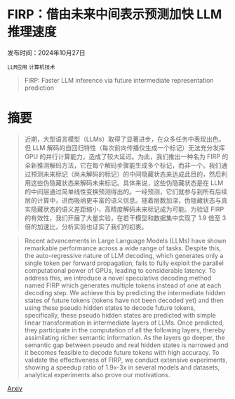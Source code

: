 # FIRP：借由未来中间表示预测加快 LLM 推理速度

发布时间：2024年10月27日

`LLM应用` `计算机技术`

> FIRP: Faster LLM inference via future intermediate representation prediction

# 摘要

> 近期，大型语言模型（LLMs）取得了显著进步，在众多任务中表现出色。但 LLM 解码的自回归特性（每次前向传播仅生成一个标记）无法充分发挥 GPU 的并行计算能力，造成了较大延迟。为此，我们推出一种名为 FIRP 的全新推测解码方法，它在每个解码步骤能生成多个标记，而非一个。我们通过预测未来标记（尚未解码的标记）的中间隐藏状态来达成此目的，然后利用这些伪隐藏状态来解码未来标记。具体来说，这些伪隐藏状态是在 LLM 的中间层通过简单线性变换预测得出的。一经预测，它们就参与到所有后续层的计算中，进而吸纳更丰富的语义信息。随着层数加深，伪隐藏状态与真实隐藏状态的语义差距缩小，高精度解码未来标记成为可能。为验证 FIRP 的有效性，我们开展了大量实验，在若干模型和数据集中实现了 1.9 倍至 3 倍的加速比，分析实验也证实了我们的初衷。

> Recent advancements in Large Language Models (LLMs) have shown remarkable performance across a wide range of tasks. Despite this, the auto-regressive nature of LLM decoding, which generates only a single token per forward propagation, fails to fully exploit the parallel computational power of GPUs, leading to considerable latency. To address this, we introduce a novel speculative decoding method named FIRP which generates multiple tokens instead of one at each decoding step. We achieve this by predicting the intermediate hidden states of future tokens (tokens have not been decoded yet) and then using these pseudo hidden states to decode future tokens, specifically, these pseudo hidden states are predicted with simple linear transformation in intermediate layers of LLMs. Once predicted, they participate in the computation of all the following layers, thereby assimilating richer semantic information. As the layers go deeper, the semantic gap between pseudo and real hidden states is narrowed and it becomes feasible to decode future tokens with high accuracy. To validate the effectiveness of FIRP, we conduct extensive experiments, showing a speedup ratio of 1.9x-3x in several models and datasets, analytical experiments also prove our motivations.

[Arxiv](https://arxiv.org/abs/2410.20488)